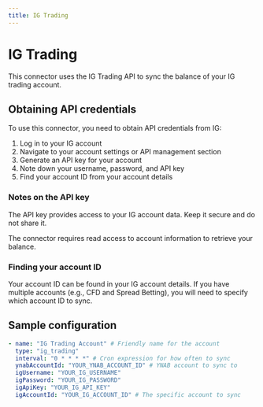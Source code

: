 ```yaml
---
title: IG Trading
---
```

# IG Trading

This connector uses the IG Trading API to sync the balance of your IG trading account.

## Obtaining API credentials

To use this connector, you need to obtain API credentials from IG:

1. Log in to your IG account
2. Navigate to your account settings or API management section
3. Generate an API key for your account
4. Note down your username, password, and API key
5. Find your account ID from your account details

### Notes on the API key

The API key provides access to your IG account data. Keep it secure and do not share it.

The connector requires read access to account information to retrieve your balance.

### Finding your account ID

Your account ID can be found in your IG account details. If you have multiple accounts (e.g., CFD and Spread Betting), you will need to specify which account ID to sync.

## Sample configuration

```yaml
- name: "IG Trading Account" # Friendly name for the account
  type: "ig_trading"
  interval: "0 * * * *" # Cron expression for how often to sync
  ynabAccountId: "YOUR_YNAB_ACCOUNT_ID" # YNAB account to sync to
  igUsername: "YOUR_IG_USERNAME"
  igPassword: "YOUR_IG_PASSWORD"
  igApiKey: "YOUR_IG_API_KEY"
  igAccountId: "YOUR_IG_ACCOUNT_ID" # The specific account to sync
```
